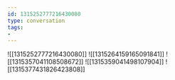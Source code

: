 ```yaml
---
id: 1315252777216430080
type: conversation
tags:
- 
---
```

![[1315252777216430080]]
![[1315264159165091841]]
![[1315357041108508672]]
![[1315359041498107904]]
![[1315377431826423808]]

